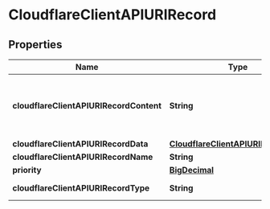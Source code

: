 # CloudflareClientAPIURIRecord

## Properties
Name | Type | Description | Notes
------------ | ------------- | ------------- | -------------
**cloudflareClientAPIURIRecordContent** | **String** | Formatted URI content. See &#x27;data&#x27; to set URI properties. |  [optional]
**cloudflareClientAPIURIRecordData** | [**CloudflareClientAPIURIRecordData**](CloudflareClientAPIURIRecordData.md) |  | 
**cloudflareClientAPIURIRecordName** | **String** |  | 
**priority** | [**BigDecimal**](BigDecimal.md) |  | 
**cloudflareClientAPIURIRecordType** | **String** | Record type. | 
